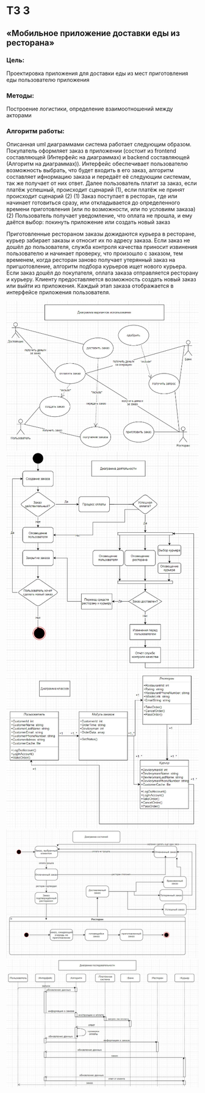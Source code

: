 # ТЗ 3
## «Мобильное приложение доставки еды из ресторана»
### Цель: 
Проектировка приложения для доставки еды из мест приготовления еды пользователю приложения
### Методы:
Построение логистики, определение взаимоотношений между акторами
### Алгоритм работы:
Описанная uml диаграммами система работает следующим образом.
Покупатель оформляет заказ в приложении (состоит из frontend составляющей (Интерфейс на диаграммах) и backend составляющей (Алгоритм на диаграммах)).
Интерфейс обеспечивает пользователю возможность выбрать, что будет входить в его заказ, алгоритм составляет ифнормацию заказа и передаёт её следующим системам, так же получает от них ответ. Далее пользователь платит за заказ, если платёж успешный, происходит сценарий (1), если платёж не принят происходит сценарий (2)
(1) Заказ поступает в ресторан, где или начинает готовиться сразу, или откладывается до определенного времени приготовления (или по возможности, или по условиям заказа)
(2) Пользователь получает уведомление, что оплата не прошла, и ему даётся выбор: покинуть приложение или создать новый заказ

Приготовленные рестораном заказы дожидаются курьера в ресторане, курьер забирает заказы и относит их по адресу заказа.
Если заказ не дошёл до пользователя, служба контроля качества приносит извинения пользователю и начинает проверку, что произошло с заказом, тем временем, когда ресторан заново получает утерянный заказ на пригшотовление, алгоритм подбора курьеров ищет нового курьера.
Если заказ дошёл до покупателя, оплата заказа отправляется ресторану и курьеру. Клиенту предоставляется возможность создать новый заказ или выйти из приложения.
Каждый этап заказа отображается в интерфейсе приложения пользователя.

![](https://github.com/bogdan-khabibulin/tz3/blob/main/Диаграмма%20вариантов%20использования.jpg)
![](https://github.com/bogdan-khabibulin/tz3/blob/main/Диаграмма%20деятельности.jpg)
![](https://github.com/bogdan-khabibulin/tz3/blob/main/Диаграмма%20классов.jpg)
![](https://github.com/bogdan-khabibulin/tz3/blob/main/Диаграмма%20состояний.jpg)
![](https://github.com/bogdan-khabibulin/tz3/blob/main/Диагрмма%20последовательности.jpg)
